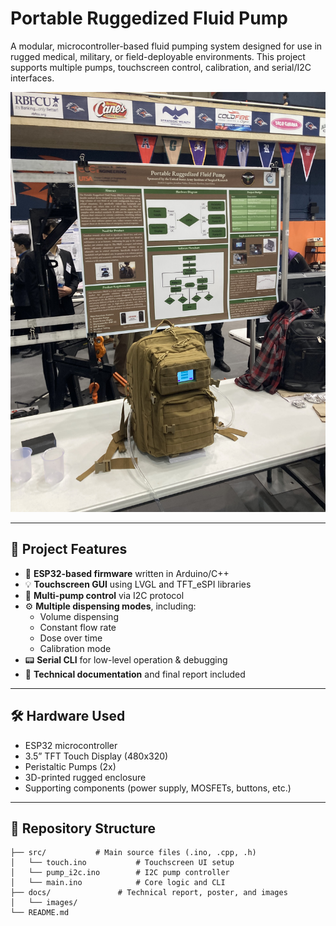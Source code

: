 # Portable Ruggedized Fluid Pump

A modular, microcontroller-based fluid pumping system designed for use in rugged medical, military, or field-deployable environments. This project supports multiple pumps, touchscreen control, calibration, and serial/I2C interfaces.

![Final Device](docs/images/final_device.jpg)

---

## 🚀 Project Features

- 🧠 **ESP32-based firmware** written in Arduino/C++
- 💡 **Touchscreen GUI** using LVGL and TFT_eSPI libraries
- 🔁 **Multi-pump control** via I2C protocol
- ⚙️ **Multiple dispensing modes**, including:
  - Volume dispensing
  - Constant flow rate
  - Dose over time
  - Calibration mode
- 📟 **Serial CLI** for low-level operation & debugging
- 📄 **Technical documentation** and final report included

---

## 🛠️ Hardware Used

- ESP32 microcontroller
- 3.5” TFT Touch Display (480x320)
- Peristaltic Pumps (2x)
- 3D-printed rugged enclosure
- Supporting components (power supply, MOSFETs, buttons, etc.)

---

## 📂 Repository Structure

```plaintext
├── src/           # Main source files (.ino, .cpp, .h)
│   └── touch.ino           # Touchscreen UI setup
│   └── pump_i2c.ino        # I2C pump controller
│   └── main.ino            # Core logic and CLI
├── docs/               # Technical report, poster, and images
│   └── images/
└── README.md
